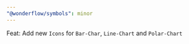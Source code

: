 ```yaml
---
"@wonderflow/symbols": minor
---
```


Feat: Add new `Icons` for `Bar-Char`, `Line-Chart` and `Polar-Chart`
